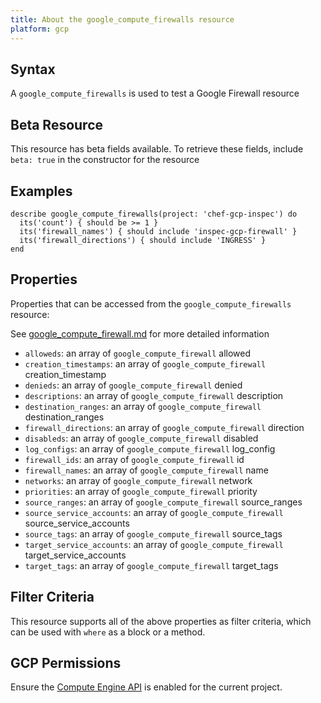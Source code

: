 ```yaml
---
title: About the google_compute_firewalls resource
platform: gcp
---
```


## Syntax
A `google_compute_firewalls` is used to test a Google Firewall resource


## Beta Resource
This resource has beta fields available. To retrieve these fields, include `beta: true` in the constructor for the resource

## Examples
```
describe google_compute_firewalls(project: 'chef-gcp-inspec') do
  its('count') { should be >= 1 }
  its('firewall_names') { should include 'inspec-gcp-firewall' }
  its('firewall_directions') { should include 'INGRESS' }
end
```

## Properties
Properties that can be accessed from the `google_compute_firewalls` resource:

See [google_compute_firewall.md](google_compute_firewall.md) for more detailed information
  * `alloweds`: an array of `google_compute_firewall` allowed
  * `creation_timestamps`: an array of `google_compute_firewall` creation_timestamp
  * `denieds`: an array of `google_compute_firewall` denied
  * `descriptions`: an array of `google_compute_firewall` description
  * `destination_ranges`: an array of `google_compute_firewall` destination_ranges
  * `firewall_directions`: an array of `google_compute_firewall` direction
  * `disableds`: an array of `google_compute_firewall` disabled
  * `log_configs`: an array of `google_compute_firewall` log_config
  * `firewall_ids`: an array of `google_compute_firewall` id
  * `firewall_names`: an array of `google_compute_firewall` name
  * `networks`: an array of `google_compute_firewall` network
  * `priorities`: an array of `google_compute_firewall` priority
  * `source_ranges`: an array of `google_compute_firewall` source_ranges
  * `source_service_accounts`: an array of `google_compute_firewall` source_service_accounts
  * `source_tags`: an array of `google_compute_firewall` source_tags
  * `target_service_accounts`: an array of `google_compute_firewall` target_service_accounts
  * `target_tags`: an array of `google_compute_firewall` target_tags

## Filter Criteria
This resource supports all of the above properties as filter criteria, which can be used
with `where` as a block or a method.

## GCP Permissions

Ensure the [Compute Engine API](https://console.cloud.google.com/apis/library/compute.googleapis.com/) is enabled for the current project.

